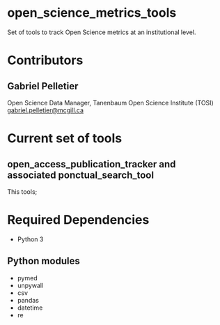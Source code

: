 # open_science_metrics_tools
Set of tools to track Open Science metrics at an institutional level.

# Contributors
## Gabriel Pelletier 
Open Science Data Manager, Tanenbaum Open Science Institute (TOSI)
gabriel.pelletier@mcgill.ca

# Current set of tools
## open_access_publication_tracker and associated ponctual_search_tool
This tools; 

# Required Dependencies
* Python 3
## Python modules
* pymed
* unpywall
* csv
* pandas
* datetime
* re
